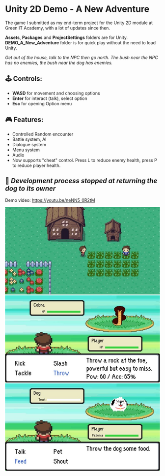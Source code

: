 # Unity 2D Demo - A New Adventure
The game I submitted as my end-term project for the Unity 2D module at Green IT Academy, with a lot of updates since then.

**Assets**, **Packages** and **ProjectSettings** folders are for Unity. **DEMO_A_New_Adventure** folder is for quick play without the need to load Unity.

*Get out of the house, talk to the NPC then go north. The bush near the NPC has no enemies, the bush near the dog has enemies.*

## 🕹 Controls:
- **WASD** for movement and choosing options
- **Enter** for interact (talk), select option
- **Esc** for opening Option menu

## 🎮 Features:
- Controlled Random encounter
- Battle system, AI
- Dialogue system
- Menu system
- Audio
- Now supports "cheat" control. Press L to reduce enemy health, press P to reduce player health.

## 🛑 *Development process stopped at returning the dog to its owner*

Demo video: https://youtu.be/neNN5_0R2tM

![Interact with NPC](DEMO_A_New_Adventure/pic1.jpg)
![Enemy with simple AI](DEMO_A_New_Adventure/pic2.jpg)
![Dog battle](DEMO_A_New_Adventure/pic3.jpg)
